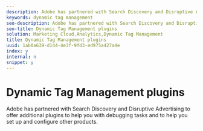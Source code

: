 ```yaml
---
description: Adobe has partnered with Search Discovery and Disruptive Advertising to offer additional plugins to help you with debugging tasks and to help you set up and configure other products.
keywords: dynamic tag management
seo-description: Adobe has partnered with Search Discovery and Disruptive Advertising to offer additional plugins to help you with debugging tasks and to help you set up and configure other products.
seo-title: Dynamic Tag Management plugins
solution: Marketing Cloud,Analytics,Dynamic Tag Management
title: Dynamic Tag Management plugins
uuid: 1ab0a639-d144-4e3f-9fd3-ed975a427a4e
index: y
internal: n
snippet: y
---
```


# Dynamic Tag Management plugins

Adobe has partnered with Search Discovery and Disruptive Advertising to offer additional plugins to help you with debugging tasks and to help you set up and configure other products.

